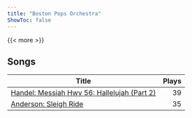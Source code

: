 ```yaml
---
title: "Boston Pops Orchestra"
ShowToc: false
---
```


{{< more >}}

## Songs
Title | Plays 
----- | -----: 
[Handel: Messiah Hwv 56: Hallelujah (Part 2)](/songs/handel-messiah-hwv) | 39
[Anderson: Sleigh Ride](/songs/anderson-sleigh-ride) | 35


